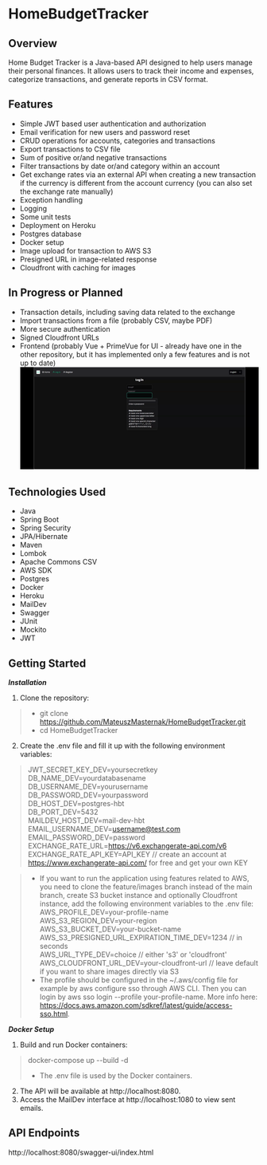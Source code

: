 # HomeBudgetTracker

## Overview
Home Budget Tracker is a Java-based API designed to help users manage their personal finances. It allows users to track their income and expenses, categorize transactions, and generate reports in CSV format.  

## Features
* Simple JWT based user authentication and authorization
* Email verification for new users and password reset
* CRUD operations for accounts, categories and transactions
* Export transactions to CSV file
* Sum of positive or/and negative transactions
* Filter transactions by date or/and category within an account
* Get exchange rates via an external API when creating a new transaction if the currency is different from the account currency (you can also set the exchange rate manually)
* Exception handling
* Logging
* Some unit tests
* Deployment on Heroku
* Postgres database
* Docker setup
* Image upload for transaction to AWS S3
* Presigned URL in image-related response
* Cloudfront with caching for images

## In Progress or Planned
* Transaction details, including saving data related to the exchange
* Import transactions from a file (probably CSV, maybe PDF)
* More secure authentication
* Signed Cloudfront URLs
* Frontend (probably Vue + PrimeVue for UI - already have one in the other repository, but it has implemented only a few features and is not up to date)  
![hbt_fe_demo.gif](hbt_fe_demo.gif)

## Technologies Used
* Java
* Spring Boot
* Spring Security
* JPA/Hibernate
* Maven
* Lombok
* Apache Commons CSV
* AWS SDK
* Postgres
* Docker
* Heroku
* MailDev
* Swagger
* JUnit
* Mockito
* JWT

## Getting Started
***Installation***
1. Clone the repository:  
> * git clone https://github.com/MateuszMasternak/HomeBudgetTracker.git  
> * cd HomeBudgetTracker
2. Create the .env file and fill it up with the following environment variables:
>JWT_SECRET_KEY_DEV=yoursecretkey  
DB_NAME_DEV=yourdatabasename  
DB_USERNAME_DEV=yourusername  
DB_PASSWORD_DEV=yourpassword  
DB_HOST_DEV=postgres-hbt  
DB_PORT_DEV=5432  
MAILDEV_HOST_DEV=mail-dev-hbt  
EMAIL_USERNAME_DEV=username@test.com    
EMAIL_PASSWORD_DEV=password  
EXCHANGE_RATE_URL=https://v6.exchangerate-api.com/v6  
EXCHANGE_RATE_API_KEY=API_KEY // create an account at https://www.exchangerate-api.com/ for free and get your own KEY

> * If you want to run the application using features related to AWS, you need to clone the feature/images branch instead of the main branch, create S3 bucket instance and optionally Cloudfront instance, add the following environment variables to the .env file:  
> AWS_PROFILE_DEV=your-profile-name  
> AWS_S3_REGION_DEV=your-region  
> AWS_S3_BUCKET_DEV=your-bucket-name  
> AWS_S3_PRESIGNED_URL_EXPIRATION_TIME_DEV=1234 // in seconds  
> AWS_URL_TYPE_DEV=choice // either 's3' or 'cloudfront'  
> AWS_CLOUDFRONT_URL_DEV=your-cloudfront-url // leave default if you want to share images directly via S3
> * The profile should be configured in the ~/.aws/config file for example by aws configure sso through AWS CLI. Then you can login by aws sso login --profile your-profile-name. More info here: https://docs.aws.amazon.com/sdkref/latest/guide/access-sso.html. 

***Docker Setup***
1. Build and run Docker containers:
> docker-compose up --build -d
> * The .env file is used by the Docker containers.
2. The API will be available at http://localhost:8080.  
3. Access the MailDev interface at http://localhost:1080 to view sent emails.

## API Endpoints
http://localhost:8080/swagger-ui/index.html
